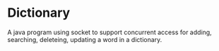 # Dictionary
A java program using socket to support concurrent access for adding, searching, deleteing, updating a word in a dictionary.

